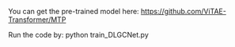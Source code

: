 You can get the pre-trained model here: https://github.com/ViTAE-Transformer/MTP

Run the code by: python train_DLGCNet.py
